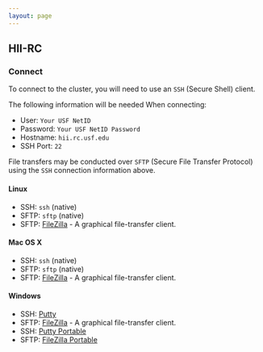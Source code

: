 ```yaml
---
layout: page
---
```


## HII-RC

### Connect

To connect to the cluster, you will need to use an `SSH` (Secure Shell) client.

The following information will be needed When connecting:

- User: `Your USF NetID`
- Password: `Your USF NetID Password`
- Hostname: `hii.rc.usf.edu`
- SSH Port: `22`

File transfers may be conducted over `SFTP` (Secure File Transfer Protocol) using the `SSH` connection information above.

#### Linux

- SSH: `ssh` (native)
- SFTP: `sftp` (native)
- SFTP: [FileZilla](https://filezilla-project.org/) - A graphical file-transfer client.

#### Mac OS X

- SSH: `ssh` (native)
- SFTP: `sftp` (native)
- SFTP: [FileZilla](https://filezilla-project.org/) - A graphical file-transfer client.

#### Windows

- SSH: [Putty](http://www.chiark.greenend.org.uk/~sgtatham/putty/download.html)
- SFTP: [FileZilla](https://filezilla-project.org/) - A graphical file-transfer client.
- SSH: [Putty Portable](http://portableapps.com/apps/internet/putty_portable)
- SFTP: [FileZilla Portable](http://portableapps.com/apps/internet/putty_portable)


